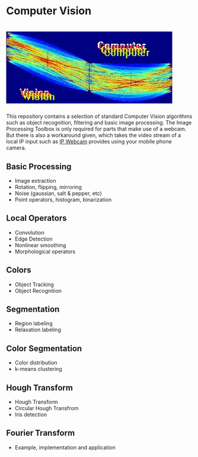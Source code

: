 # Computer Vision
# ![alt text](https://github.com/PhilWicke/ComputerVision/blob/master/hough01.jpg "Hough Transform")
This repository contains a selection of standard Computer Vision algorithms such as object recognition, filtering and basic image processing. 
The Image Processing Toolbox is only required for parts that make use of a webcam. But there is also a workaround given, which takes the video stream of a local IP input such as [IP Webcam](https://play.google.com/store/apps/details?id=com.pas.webcam) provides using your mobile phone camera.

## Basic Processing
+ Image extraction
+ Rotation, flipping, mirroring
+ Noise (gaussian, salt & pepper, etc)
+ Point operators, histogram, binarization

## Local Operators
+ Convolution
+ Edge Detection
+ Nonlinear smoothing
+ Morphological operators

## Colors
+ Object Tracking
+ Object Recognition

## Segmentation
+ Region labeling
+ Relaxation labeling

## Color Segmentation
+ Color distribution
+ k-means clustering

## Hough Transform
+ Hough Transform
+ Circular Hough Transfrom
+ Iris detection

## Fourier Transform
+ Example, implementation and application
